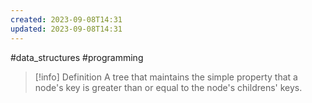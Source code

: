 ```yaml
---
created: 2023-09-08T14:31
updated: 2023-09-08T14:31
---
```

#data_structures #programming 

>[!info] Definition
>A tree that maintains the simple property that a node's key is greater than or equal to the node's childrens' keys.